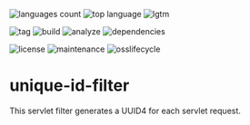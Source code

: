 ![languages count][languages-count] ![top language][languages-top] ![lgtm][lgtm]

![tag][tag] ![build][build] ![analyze][analyze] ![dependencies][dependencies]

![license][license] ![maintenance][maintenance] ![osslifecycle][osslifecycle]

# unique-id-filter

This servlet filter generates a UUID4 for each servlet request.

[analyze]: https://img.shields.io/github/workflow/status/LucaFilipozzi/unique-id-filter/analyze
[build]: https://img.shields.io/github/workflow/status/LucaFilipozzi/unique-id-filter/build
[dependencies]: https://img.shields.io/librariesio/github/LucaFilipozzi/unique-id-filter
[languages-top]: https://img.shields.io/github/languages/top/LucaFilipozzi/unique-id-filter
[languages-count]: https://img.shields.io/github/languages/count/LucaFilipozzi/unique-id-filter
[lgtm]: https://img.shields.io/lgtm/grade/java/github/LucaFilipozzi/unique-id-filter
[license]: https://img.shields.io/github/license/LucaFilipozzi/unique-id-filter
[maintenance]: https://img.shields.io/maintenance/yes/2021
[osslifecycle]: https://img.shields.io/osslifecycle/LucaFilipozzi/unique-id-filter
[tag]: https://img.shields.io/github/v/tag/LucaFilipozzi/unique-id-filter?sort=semver
